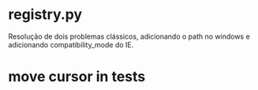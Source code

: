 # registry.py
Resolução de dois problemas clássicos, adicionando o path no windows e adicionando compatibility_mode do IE.
# move cursor in tests
